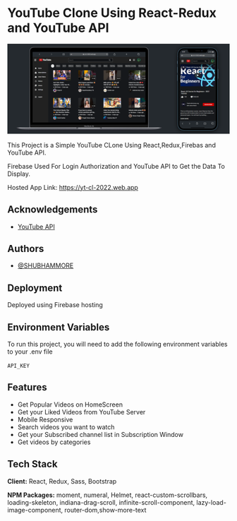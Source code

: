 # YouTube Clone Using React-Redux and YouTube API

![Logo](./public/ytcl.png)

This Project is a Simple YouTube CLone Using React,Redux,Firebas and YouTube API.

Firebase Used For Login Authorization and YouTube API to Get the Data To Display.

Hosted App Link: <https://yt-cl-2022.web.app>

## Acknowledgements

- [YouTube API](https://developers.google.com/youtube/v3/docs)

## Authors

- [@SHUBHAMMORE](https://github.com/more1251)

## Deployment

Deployed using Firebase hosting

## Environment Variables

To run this project, you will need to add the following environment variables to your .env file

`API_KEY`

## Features

- Get Popular Videos on HomeScreen
- Get your Liked Videos from YouTube Server
- Mobile Responsive
- Search videos you want to watch
- Get your Subscribed channel list in Subscription Window
- Get videos by categories

## Tech Stack

**Client:** React, Redux, Sass, Bootstrap

**NPM Packages:** moment, numeral, Helmet, react-custom-scrollbars, loading-skeleton, indiana-drag-scroll, infinite-scroll-component, lazy-load-image-component, router-dom,show-more-text
